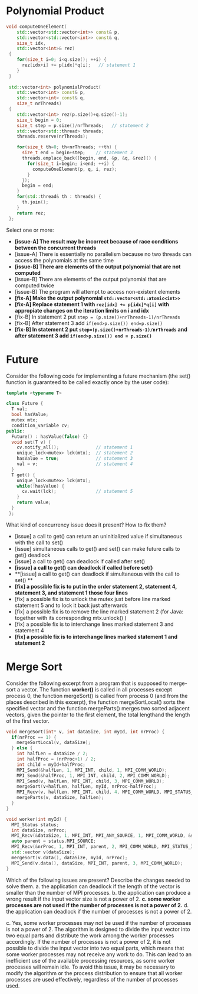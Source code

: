 # Polynomial Product
``` cpp
void computeOneElement(
    std::vector<std::vector<int>> const& p,
    std::vector<std::vector<int>> const& q,
    size_t idx,
    std::vector<int>& rez)
 {
    for(size_t i=0; i<q.size(); ++i) {
      rez[idx+i] += p[idx]*q[i];   // statement 1
    }
 }
 
 std::vector<int> polynomialProduct(
    std::vector<int> const& p,
    std::vector<int> const& q,
    size_t nrThreads)
 {
    std::vector<int> rez(p.size()+q.size()-1);
    size_t begin = 0;
    size_t step = p.size()/nrThreads;   // statement 2
    std::vector<std::thread> threads;
    threads.reserve(nrThreads);

    for(size_t th=0; th<nrThreads; ++th) {
      size_t end = begin+step;    // statement 3
      threads.emplace_back([begin, end, &p, &q, &rez]() {
        for(size_t i=begin; i<end; ++i) {
          computeOneElement(p, q, i, rez);
        }
      });
      begin = end;
    }
    for(std::thread& th : threads) {
      th.join();
    }
    return rez;
 };
```

Select one or more:
- **[issue-A] The result may be incorrect because of race conditions between the concurrent threads**
- [issue-A] There is essentially no parallelism because no two threads can access the polynomials at the same time
- **[issue-B] There are elements of the output polynomial that are not computed**
- [issue-B] There are elements of the output polynomial that are computed twice
- [issue-B] The program will attempt to access non-existent elements
- **[fix-A] Make the output polynomial ```std::vector<std::atomic<int>>```**
- **[fix-A] Replace statement 1 with ```rez[idx] += p[idx]*q[i]``` with appropiate changes on the iteration limits on i and idx**
- [fix-B] In statement 2 put ```step = (p.size()+nrThreads-1)/nrThreads```
- [fix-B] After statement 3 add ```if(end>p.size()) end=p.size()```
- **[fix-B] In statement 2 put ```step=(p.size()+nrThreads-1)/nrThreads``` and after statement 3 add ```if(end>p.size()) end = p.size()```**

# Future
Consider the following code for implementing a future mechanism (the set() function is guaranteed to be called exactly once by the user code):

``` cpp
template <typename T>

class Future {
  T val;
  bool hasValue;
  mutex mtx;
  condition_variable cv;
public:
  Future() : hasValue(false) {}
  void set(T v) {
    cv.notify_all();              // statement 1
    unique_lock<mutex> lck(mtx);  // statement 2
    hasValue = true;              // statement 3
    val = v;                      // statement 4
  }
  T get() {
    unique_lock<mutex> lck(mtx);
    while(!hasValue) {
      cv.wait(lck);               // statement 5
    }
    return value;
  }
 };
```

What kind of concurrency issue does it present? How to fix them?

- [issue] a call to get() can return an uninitialized value if simultaneous with the call to set()
- [issue] simultaneous calls to get() and set() can make future calls to get() deadlock
- [issue] a call to get() can deadlock if called after set()
- **[issue] a call to get() can deadlock if called before set()**
- **[issue] a call to get() can deadlock if simultaneous with the call to set() **
- **[fix] a possible fix is to put in the order statement 2, statement 4, statement 3, and statement 1 those four lines**
- [fix] a possible fix is to unlock the mutex just before line marked statement 5 and to lock it back just afterwards
- [fix] a possible fix is to remove the line marked statement 2 (for Java: together with its corresponding mtx.unlock() )
- [fix] a possible fix is to interchange lines marked statement 3 and statement 4
- **[fix] a possible fix is to interchange lines marked statement 1 and statement 2**

# Merge Sort
Consider the following excerpt from a program that is supposed to merge-sort a vector. The function **worker()** is called in all processes except process 0, the function mergeSort() is called from process 0 (and from the places described in this excerpt), the function mergeSortLocal() sorts the specified vector and the function mergeParts() merges two sorted adjacent vectors, given the pointer to the first element, the total lengthand the length of the first vector.

```cpp
void mergeSort(int* v, int dataSize, int myId, int nrProc) {
  if(nrProc == 1) {
    mergeSortLocal(v, dataSize);
  } else {
    int halfLen = dataSize / 2;
    int halfProc = (nrProc+1) / 2;
    int child = myId+halfProc;
    MPI_Send(&halfLen, 1, MPI_INT, child, 1, MPI_COMM_WORLD);
    MPI_Send(&halfProc, 1, MPI_INT, child, 2, MPI_COMM_WORLD);
    MPI_Send(v, halfLen, MPI_INT, child, 3, MPI_COMM_WORLD);
    mergeSort(v+halfLen, halfLen, myId, nrProc-halfProc);
    MPI_Recv(v, halfLen, MPI_INT, child, 4, MPI_COMM_WORLD, MPI_STATUS_IGNORE);
    mergeParts(v, dataSize, halfLen);
  }
}

void worker(int myId) {
  MPI_Status status;
  int dataSize, nrProc;
  MPI_Recv(&dataSize, 1, MPI_INT, MPI_ANY_SOURCE, 1, MPI_COMM_WORLD, &status);
  auto parent = status.MPI_SOURCE;
  MPI_Recv(&nrProc, 1, MPI_INT, parent, 2, MPI_COMM_WORLD, MPI_STATUS_IGNORE);
  std::vector v(dataSize);
  mergeSort(v.data(), dataSize, myId, nrProc);
  MPI_Send(v.data(), dataSize, MPI_INT, parent, 3, MPI_COMM_WORLD);
}
```

Which of the following issues are present? Describe the changes needed to solve them.
a. the application can deadlock if the length of the vector is smaller than the number of MPI processes.
b. the application can produce a wrong result if the input vector size is not a power of 2.
**c. some worker processes are not used if the number of processes is not a power of 2.**
d. the application can deadlock if the number of processes is not a power of 2.

c. Yes, some worker processes may not be used if the number of processes is not a power of 2. The algorithm is designed to divide the input vector into two equal parts and distribute the work among the worker processes accordingly. If the number of processes is not a power of 2, it is not possible to divide the input vector into two equal parts, which means that some worker processes may not receive any work to do. This can lead to an inefficient use of the available processing resources, as some worker processes will remain idle. To avoid this issue, it may be necessary to modify the algorithm or the process distribution to ensure that all worker processes are used effectively, regardless of the number of processes used.
